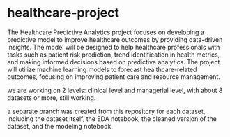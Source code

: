 # healthcare-project
The Healthcare Predictive Analytics project focuses on developing a predictive model to improve healthcare 
outcomes by providing data-driven insights. The model will be designed to help healthcare professionals 
with tasks such as patient risk prediction, trend identification in health metrics, and making informed 
decisions based on predictive analytics. The project will utilize machine learning models to forecast 
healthcare-related outcomes, focusing on improving patient care and resource management.

we are working on 2 levels: clinical level and managerial level, with about 8 datasets or more, still working.

a separate branch was created from this repository for each dataset, including the dataset itself, 
the EDA notebook, the cleaned version of the dataset, and the modeling notebook.
